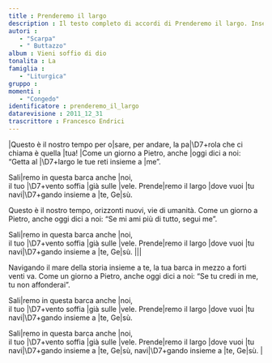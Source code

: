 ```yaml
--- 
title : Prenderemo il largo
description : Il testo completo di accordi di Prenderemo il largo. Inseriscila nel tuo canzoniere!
autori : 
   - "Scarpa"
   - " Buttazzo"
album : Vieni soffio di dio
tonalita : La
famiglia : 
   - "Liturgica"
gruppo : 
momenti : 
   - "Congedo"
identificatore : prenderemo_il_largo
datarevisione : 2011_12_31
trascrittore : Francesco Endrici
--- 
```




|Questo è il nostro tempo per o|sare, per andare,
la pa|\D7+rola che ci chiama è quella |tua! 
|Come un giorno a Pietro, anche |oggi dici a noi:
“Getta al |\D7+largo le tue reti insieme a |me”.


Sali|remo in questa barca anche |noi,  
il tuo |\D7+vento soffia |già sulle |vele. 
Prende|remo il largo |dove vuoi |tu 
navi|\D7+gando insieme a |te, Ge|sù. 


Questo è il nostro tempo, 
orizzonti nuovi, vie di umanità. 
Come un giorno a Pietro, anche oggi dici a noi: 
“Se mi ami più di tutto, segui me”.


Sali|remo in questa barca anche |noi,  
il tuo |\D7+vento soffia |già sulle |vele. 
Prende|remo il largo |dove vuoi |tu 
navi|\D7+gando insieme a |te, Ge|sù. |||


Navigando il mare della storia insieme a te, 
la tua barca in mezzo a forti venti va. 
Come un giorno a Pietro, anche oggi dici a noi: 
“Se tu credi in me, tu non affonderai”.


Sali|remo in questa barca anche |noi,  
il tuo |\D7+vento soffia |già sulle |vele. 
Prende|remo il largo |dove vuoi |tu 
navi|\D7+gando insieme a |te, Ge|sù.


Sali|remo in questa barca anche |noi,  
il tuo |\D7+vento soffia |già sulle |vele. 
Prende|remo il largo |dove vuoi |tu 
navi|\D7+gando insieme a |te, Ge|sù,
navi|\D7+gando insieme a |te, Ge|sù. |


